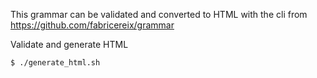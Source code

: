 This grammar can be validated and converted to HTML with the cli from
https://github.com/fabricereix/grammar

Validate and generate HTML

```shell
$ ./generate_html.sh
```
